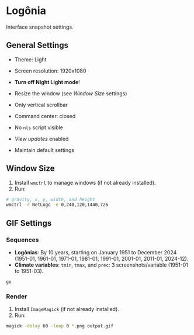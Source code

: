 # Logônia

Interface snapshot settings.

## General Settings

- Theme: Light
- Screen resolution: 1920x1080

- **Turn off Night Light mode**!
- Resize the window (see *Window Size* settings)
- Only vertical scrollbar
- Command center: closed
- No `nls` script visible
- *View updates* enabled
- Maintain default settings

## Window Size

1. Install `wmctrl` to manage windows (if not already installed).
2. Run:

```bash
# gravity, x, y, width, and height
wmctrl -r NetLogo -e 0,240,120,1440,726
```

## GIF Settings

### Sequences

- **Logônias**: By 10 years, starting on January 1951 to December 2024 (1951-01, 1961-01, 1971-01, 1981-01, 1991-01, 2001-01, 2011-01, 2024-12).
- **Climate variables**: `tmin`, `tmax`, and `prec`: 3 screenshots/variable (1951-01 to 1951-03).

```netlogo
go
```

### Render

1. Install `ImageMagick` (if not already installed).
2. Run:

```bash
magick -delay 60 -loop 0 *.png output.gif
```

